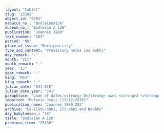 ```yaml
---
layout: "tablet"
slug: "25183"
object_id: "6791"
nabucco_no_: "BodleianA126"
museum_no_: "Bodleian A 126"
publication: "Joannès 1989"
text_number: "283"
period: "NB"
place_of_issue: "Borsippa city"
type_and_content: "Promissory notes ina muẖẖi"
day_remark: "-"
month: "VII"
month_remark: "-"
year: "15"
year_remark: "-"
king: "Nbn"
king_remark: "-"
julian_date: "541 BCE"
julian_date_year: "541"
paraphrase: "Loan of dates:<strong> B</strong> owes <strong>A </strong>0;3.3 kor (136 l) of dates. He will give the dates in their entirety in Ta&scaron;rīt (VII) in Borsippa. 2 witnesses (including Nab&ucirc;-&scaron;umu-uṣur/Nab&ucirc;-mukīn-apli//(Ea-)ilūtu-bāni) and the scribe.<br /> &nbsp;<br /> <strong>A</strong> = Nādinu/&Scaron;ulāya//Naggāru; <strong>B</strong> = &Scaron;iriktu/Lūṣi-ana-nūr-Marduk//Ilī-bāni; Scribe = Nab&ucirc;-tabni-uṣur/&Scaron;umu-ukīn//Rab-ban&ecirc;<br /> &nbsp;"
imported: "Melanie Gross (12/12/2016)"
publication_name: "Joannès 1989 283"
archive: "Ea-ilūtu-bāni, Ilī-bāni and Nanāhu"
day_babylonian_: "18"
title: "Bodleian A 126"
previous_item: "25186"
---
```

